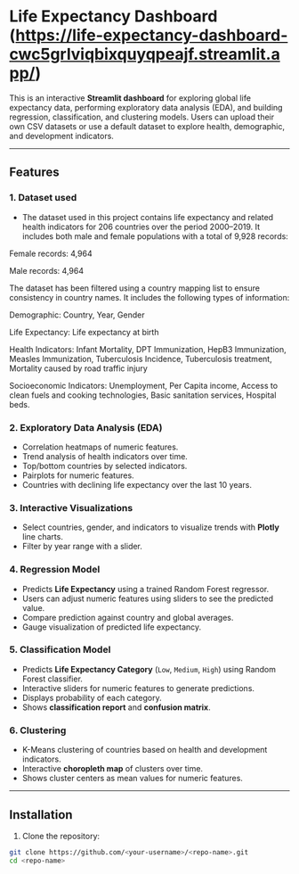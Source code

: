 # Life Expectancy Dashboard (https://life-expectancy-dashboard-cwc5grlviqbixquyqpeajf.streamlit.app/)

This is an interactive **Streamlit dashboard** for exploring global life expectancy data, performing exploratory data analysis (EDA), and building regression, classification, and clustering models.
Users can upload their own CSV datasets or use a default dataset to explore health, demographic, and development indicators.

---

## Features

### 1. **Dataset used**
- The dataset used in this project contains life expectancy and related health indicators for 206 countries over the period 2000–2019. It includes both male and female populations with a total of 9,928 records:

Female records: 4,964

Male records: 4,964

The dataset has been filtered using a country mapping list to ensure consistency in country names. It includes the following types of information:

Demographic: Country, Year, Gender

Life Expectancy: Life expectancy at birth

Health Indicators: Infant Mortality, DPT Immunization, HepB3 Immunization, Measles Immunization, Tuberculosis Incidence, Tuberculosis treatment, Mortality caused by road traffic injury

Socioeconomic Indicators: Unemployment, Per Capita income, Access to clean fuels and cooking technologies, Basic sanitation services, Hospital beds.

### 2. **Exploratory Data Analysis (EDA)**
- Correlation heatmaps of numeric features.
- Trend analysis of health indicators over time.
- Top/bottom countries by selected indicators.
- Pairplots for numeric features.
- Countries with declining life expectancy over the last 10 years.

### 3. **Interactive Visualizations**
- Select countries, gender, and indicators to visualize trends with **Plotly** line charts.
- Filter by year range with a slider.

### 4. **Regression Model**
- Predicts **Life Expectancy** using a trained Random Forest regressor.
- Users can adjust numeric features using sliders to see the predicted value.
- Compare prediction against country and global averages.
- Gauge visualization of predicted life expectancy.

### 5. **Classification Model**
- Predicts **Life Expectancy Category** (`Low`, `Medium`, `High`) using Random Forest classifier.
- Interactive sliders for numeric features to generate predictions.
- Displays probability of each category.
- Shows **classification report** and **confusion matrix**.

### 6. **Clustering**
- K-Means clustering of countries based on health and development indicators.
- Interactive **choropleth map** of clusters over time.
- Shows cluster centers as mean values for numeric features.

---

## Installation

1. Clone the repository:
```bash
git clone https://github.com/<your-username>/<repo-name>.git
cd <repo-name>
